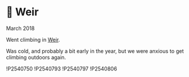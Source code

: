 # 🧗 Weir
March 2018

Went climbing in [Weir](https://www.thecrag.com/climbing/canada/the-weir).

Was cold, and probably a bit early in the year, but we were anxious to
get climbing outdoors again.

!P2540750
!P2540793
!P2540797
!P2540806
